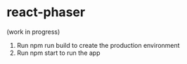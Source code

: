 # react-phaser
(work in progress)
1. Run npm run build to create the production environment
2. Run npm start to run the app
